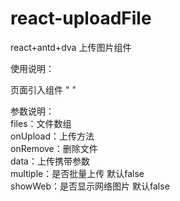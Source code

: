 # react-uploadFile
react+antd+dva 上传图片组件

使用说明：  

页面引入组件 " <UploadFile files={} onUpload={} onRemove={} data={} />  "

参数说明：  
files：文件数组  
onUpload：上传方法  
onRemove：删除文件  
data：上传携带参数  
multiple：是否批量上传  默认false  
showWeb：是否显示网络图片 默认false  

